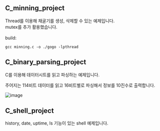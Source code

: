 ## C_minning_project
Thread를 이용해 채굴기를 생성, 삭제할 수 있는 예제입니다. <br>
mutex를 추가 활용했습니다.
<br><br>
build:
```
gcc minning.c -o ./gogo -lpthread
```


## C_binary_parsing_project
C를 이용해 데이터시트를 읽고 파싱하는 예제입니다. 

주어지는 114비트 데이터를 읽고 16비트별로 파싱해서 정보를 10진수로 출력합니다. 

![image](https://github.com/woodong11/C_parsing_project/assets/91379630/fa0622e8-bdb9-473e-82d8-3a1cbf589c64)

## C_shell_project
history, date, uptime, ls 기능이 있는 shell 예제입니다. 
